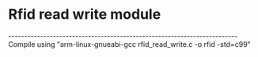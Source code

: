 <h1>Rfid read write module</h1>
------------------------------------------------------------------------
Compile using "arm-linux-gnueabi-gcc rfid_read_write.c -o rfid -std=c99"
